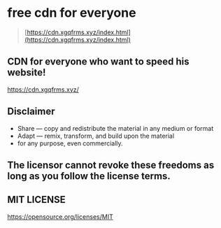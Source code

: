 # free cdn for everyone

> [https://cdn.xgqfrms.xyz/index.html](https://cdn.xgqfrms.xyz/index.html)


## CDN for everyone who want to speed his website!


https://cdn.xgqfrms.xyz/


## Disclaimer

* Share — copy and redistribute the material in any medium or format
* Adapt — remix, transform, and build upon the material
* for any purpose, even commercially.

## The licensor cannot revoke these freedoms as long as you follow the license terms.


## MIT LICENSE

https://opensource.org/licenses/MIT

<!--


```js

https://github.com/xgqfrms/cdn/blob/gh-pages/sw.js

https://cdn.xgqfrms.xyz/sw.js

```

-->
